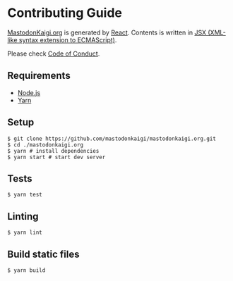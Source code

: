 # Contributing Guide

[MastodonKaigi.org](https://mastodonkaigi.org/) is generated by [React](https://facebook.github.com/react/). Contents is written in [JSX (XML-like syntax extension to ECMAScript)](https://facebook.github.io/jsx/).

Please check [Code of Conduct](CODE_OF_CONDUCT.md).

## Requirements

- [Node.js](https://nodejs.org/)
- [Yarn](https://yarnpkg.com/)

## Setup

```console
$ git clone https://github.com/mastodonkaigi/mastodonkaigi.org.git
$ cd ./mastodonkaigi.org
$ yarn # install dependencies
$ yarn start # start dev server
```

## Tests

```console
$ yarn test
```

## Linting

```console
$ yarn lint
```

## Build static files

```console
$ yarn build
```

